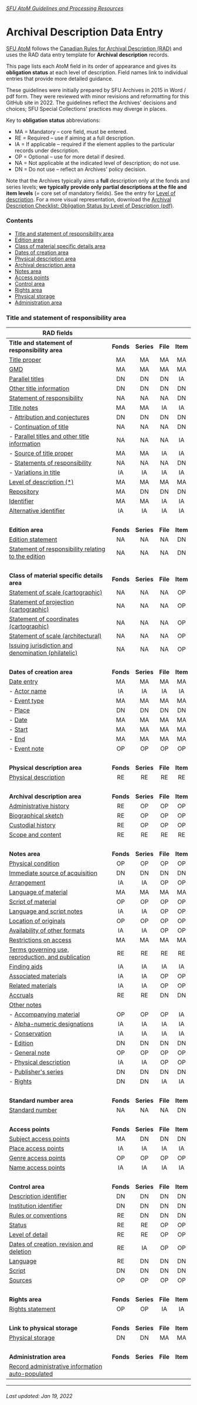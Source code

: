 ###### [SFU AtoM Guidelines and Processing Resources](../README.md)

# Archival Description Data Entry
[SFU AtoM](https://atom.archives.sfu.ca) follows the [Canadian Rules for Archival Description (RAD)](http://www.cdncouncilarchives.ca/archdesrules.html) and uses the RAD data entry template for **Archival description** records.

This page lists each AtoM field in its order of appearance and gives its **obligation status** at each level of description. Field names link to individual entries that provide more detailed guidance.

These guidelines were initially prepared by SFU Archives in 2015 in Word / pdf form. They were reviewed with minor revisions and reformatting for this GitHub site in 2022. The guidelines reflect the Archives' decisions and choices; SFU Special Collections' practices may diverge in places.

Key to **obligation status** abbreviations:
- MA = Mandatory – core field, must be entered.
- RE = Required – use if aiming at a full description.
- IA = If applicable – required if the element applies to the particular records under description.
- OP = Optional – use for more detail if desired.
- NA = Not applicable at the indicated level of description; do not use.
- DN = Do not use – reflect an Archives' policy decision.

Note that the Archives typically aims a **full** description only at the fonds and series levels; **we typically provide only partial descriptions at the file and item levels** (= core set of mandatory fields). See the entry for [Level of description](level-of-description.md). For a more visual representation, download the [Archival Description Checklist: Obligation Status by Level of Description (pdf)](../downloads/checklist-obligation-status.pdf).

### Contents
- [Title and statement of responsibility area](#title-area)
- [Edition area](#edition-area)
- [Class of material specific details area](#class-of-material-area)
- [Dates of creation area](#dates-of-creation-area)
- [Physical description area](#physical-description-area)
- [Archival description area](#archival-description-area)
- [Notes area](#notes-area)
- [Access points](#access-points)
- [Control area](#control-area)
- [Rights area](#rights-area)
- [Physical storage](#physical-storage)
- [Administration area](#administration-area)

### Title and statement of responsibility area

| RAD fields 	|     |     |     |     |
|---	|:---:	|:---:	|:---:	|:---:	|
| <a name="title-area"><b>Title and statement of responsibility area</b></a>| <b>Fonds</b> | <b>Series</b> | <b>File</b> | <b>Item</b> |
| [Title proper](title-proper.md) 	| MA 	| MA 	| MA 	| MA 	|
| [GMD](gmd.md) 	| MA 	| MA 	| MA 	| MA 	|
| [Parallel titles](parallel-titles.md) 	| DN 	| DN 	| DN 	| IA 	|
| [Other title information](other-title-information.md) 	| DN 	| DN 	| DN 	| DN 	|
| [Statement of responsibility](statement-of-responsibility.md) 	| NA 	| NA 	| NA 	| DN 	|
| [Title notes](title-notes.md) 	| MA 	| MA 	| IA 	| IA 	|
| - [Attribution and conjectures](title-notes.md#attribution-and-conjectures)	| DN 	| DN 	| DN 	| DN 	|
| - [Continuation of title](title-notes.md#continuation-of-title) 	| NA 	| NA 	| NA 	| DN 	|
| - [Parallel titles and other title information](title-notes.md#parallel-titles-and-other-title-information) 	| NA 	| NA 	| NA 	| IA 	|
| - [Source of title proper](title-notes.md#source-of-title-proper) 	| MA 	| MA 	| IA 	| IA 	|
| - [Statements of responsibility](title-notes.md#statements-of-responsibility) 	| NA 	| NA 	| NA 	| DN 	|
| - [Variations in title](title-notes.md#variations-in-title) 	| IA 	| IA 	| IA 	| IA 	|
| [Level of description (*)](level-of-description.md) 	| MA 	| MA 	| MA 	| MA 	|
| [Repository](repository.md) 	| MA 	| DN 	| DN 	| DN 	|
| [Identifier](identifier.md) 	| MA 	| MA 	| IA 	| IA 	|
| [Alternative identifier](alternative-identifier.md) 	| IA 	| IA 	| IA 	| IA 	|
| <br>
| <a name="edition-area"><b>Edition area</b></a>| <b>Fonds</b> | <b>Series</b> | <b>File</b> | <b>Item</b> |
| [Edition statement](edition-area.md#edition-statement-rad-12b) 	| NA 	| NA 	| NA 	| DN 	|
| [Statement of responsibility relating to the edition](edition-area.md#statement-of-responsibility-relating-to-the-edition-rad-12c) 	| NA 	| NA 	| NA 	| DN 	|
| <br>
| <a name="class-of-material-area"><b>Class of material specific details area</b></a>| <b>Fonds</b> | <b>Series</b> | <b>File</b> | <b>Item</b> |
| [Statement of scale (cartographic)](class-material-specific-details.md#statement-of-scale-cartographic) | NA 	| NA 	| NA 	| OP 	|
| [Statement of projection (cartographic)](class-material-specific-details.md#statement-of-project) 	| NA 	| NA 	| NA 	| OP 	|
| [Statement of coordinates (cartographic)](class-material-specific-detalils..md#statement-of-coordinates) 	| NA 	| NA 	| NA 	| OP 	|
| [Statement of scale (architectural)](class-material-specific-details.md#statement-of-scale-architectural) 	| NA 	| NA 	| NA 	| OP 	|
| [Issuing jurisdiction and denomination (philatelic)](class-material-specific-details.md#issuing-jurisdication) 	| NA 	| NA 	| NA 	| OP 	|
| <br>
| <a name="dates-of-creation-area"><b>Dates of creation area</b></a>| <b>Fonds</b> | <b>Series</b> | <b>File</b> | <b>Item</b> |
| [Date entry](dates-of-creation-area.md) 	| MA 	| MA 	| MA 	| MA 	|
| - [Actor name](dates-of-creation-area.md#actor-name) 	| IA 	| IA 	| IA 	| IA 	|
| - [Event type](dates-of-creation-area.md#event-type) 	| MA 	| MA 	| MA 	| MA 	|
| - [Place](dates-of-creation-area.md#place) 	| DN 	| DN 	| DN 	| DN 	|
| - [Date](dates-of-creation-area.md#date) 	| MA 	| MA 	| MA 	| MA 	|
| - [Start](dates-of-creation-area.md#start-end) 	| MA 	| MA 	| MA 	| MA 	|
| - [End](dates-of-creation-area.md#start-end) 	| MA 	| MA 	| MA 	| MA 	|
| - [Event note](dates-of-creation-area.md#event-note) 	| OP 	| OP 	| OP 	| OP 	|
| <br>
| <a name="physical-description-area"><b>Physical description area</b></a>| <b>Fonds</b> | <b>Series</b> | <b>File</b> | <b>Item</b> |
| [Physical description](physical-description-area.md) 	| RE 	| RE 	| RE 	| RE 	|
| <br>
| <a name="archival-description-area"><b>Archival description area</b></a>| <b>Fonds</b> | <b>Series</b> | <b>File</b> | <b>Item</b> |
| [Administrative history](admin-history-bio-sketch.md) 	| RE 	| OP 	| OP 	| OP 	|
| [Biographical sketch](admin-history-bio-sketch.md) 	| RE 	| OP 	| OP 	| OP 	|
| [Custodial history](custodial-history.md) 	| RE 	| OP 	| OP 	| OP 	|
| [Scope and content](scope-and-content.md) 	| RE 	| RE 	| RE 	| RE 	|
| <br>
| <a name="notes-area"><b>Notes area</b></a>| <b>Fonds</b> | <b>Series</b> | <b>File</b> | <b>Item</b> |
| [Physical condition](physical-condition.md) 	| OP 	| OP 	| OP 	| OP 	|
| [Immediate source of acquisition](immediate-source-of-acquisition.md) 	| DN 	| DN 	| DN 	| DN 	|
| [Arrangement](arrangement.md) 	| IA 	| IA 	| OP 	| OP 	|
| [Language of material](language-of-material.md) 	| MA 	| MA 	| MA 	| MA 	|
| [Script of material](script-of-material.md) 	| OP 	| OP 	| OP 	| OP 	|
| [Language and script notes](language-and-script-notes.md) 	| IA 	| IA 	| OP 	| OP 	|
| [Location of originals](location-of-originals.md) 	| OP 	| OP 	| OP 	| OP 	|
| [Availability of other formats](availability-of-other-formats.md) 	| IA 	| IA 	| OP 	| OP 	|
| [Restrictions on access](restrictions-on-access.md) 	| MA 	| MA 	| MA 	| MA 	|
| [Terms governing use, reproduction, and   publication](terms-governing-use,-reproduction,-and-publication.md) 	| RE 	| RE 	| RE 	| RE 	|
| [Finding aids](finding-aids.md) 	| IA 	| IA 	| IA 	| IA 	|
| [Associated materials](associated-materials.md) 	| IA 	| IA 	| OP 	| OP 	|
| [Related materials](related-materials.md) 	| IA 	| IA 	| OP 	| OP 	|
| [Accruals](accruals.md) 	| RE 	| RE 	| DN 	| DN 	|
| [Other notes](other-notes.md) 	|  	|  	|  	| 	|
| - [Accompanying material](accompanying-material.md) 	| OP 	| OP 	| OP 	| IA 	|
| - [Alpha-numeric designations](alpha-numeric-designations.md) 	| IA 	| IA 	| IA 	| IA 	|
| - [Conservation](conservation.md) 	| IA 	| IA 	| IA 	| IA 	|
| - [Edition](edition.md) 	| DN 	| DN 	| DN 	| DN 	|
| - [General note](general-note.md) 	| OP 	| OP 	| OP 	| OP 	|
| - [Physical description](physical-description-note.md) 	| IA 	| IA 	| OP 	| OP 	|
| - [Publisher's series](publishers-series.md) 	| DN 	| DN 	| DN 	| DN 	|
| - [Rights](rights.md) 	| DN 	| DN 	| IA 	| IA 	|
| <br>
| <a name="standard-number-area"><b>Standard number area</b></a>| <b>Fonds</b> | <b>Series</b> | <b>File</b> | <b>Item</b> |
| [Standard number](standard-number.md) 	| NA 	| NA 	| NA 	| DN 	|
| <br> |
| <a name="access-points"><b>Access points</b></a>| <b>Fonds</b> | <b>Series</b> | <b>File</b> | <b>Item</b> |
| [Subject access points](access-points.md#subject-access-points.md) 	| MA 	| DN 	| DN 	| DN 	|
| [Place access points](access-points.md#place-access-points.md) 	| IA 	| IA 	| IA 	| IA 	|
| [Genre access points](access-points.md#genre-access-points.md) 	| OP 	| OP 	| OP 	| OP 	|
| [Name access points](naccess-points.md#ame-access-points.md) 	| IA 	| IA 	| IA 	| IA 	|
| <br> |
| <a name="control-area"><b>Control area</b></a>| <b>Fonds</b> | <b>Series</b> | <b>File</b> | <b>Item</b> |
| [Description identifier](description-identifier.md) 	| DN 	| DN 	| DN 	| DN 	|
| [Institution identifier](institution-identifier.md) 	| DN 	| DN 	| DN 	| DN 	|
| [Rules or conventions](rules-or-conventions.md) 	| RE 	| DN 	| DN 	| DN 	|
| [Status](status.md) 	| RE 	| RE 	| OP 	| OP 	|
| [Level of detail](level-of-detail.md) 	| RE 	| RE 	| OP 	| OP 	|
| [Dates of creation, revision and   deletion](dates-of-creation-revision-and-deletion.md) 	| RE 	| IA 	| OP 	| OP 	|
| [Language](language.md) 	| RE 	| DN 	| DN 	| DN 	|
| [Script](script.md) 	| DN 	| DN 	| DN 	| DN 	|
| [Sources](sources.md) 	| OP 	| OP 	| OP 	| OP 	|
| <br>
| <a name="rights-area"><b>Rights area</b></a>| <b>Fonds</b> | <b>Series</b> | <b>File</b> | <b>Item</b> |
| [Rights statement](rights-area.md) 	| OP	| OP 	| IA 	| IA	|
| <br>
| <a name="physical-storage"><b>Link to physical storage</b></a>| <b>Fonds</b> | <b>Series</b> | <b>File</b> | <b>Item</b> |
| [Physical storage](physical-storage.md) 	| DN	| DN 	| MA 	| MA	|
| <br>
| <a name="administration-area"><b>Administration area</b></a>| <b>Fonds</b> | <b>Series</b> | <b>File</b> | <b>Item</b> |
| [Record administrative information auto-populated](administration-area.md) 	|  	|  	|  	|  	|

---
###### Last updated: Jan 19, 2022

